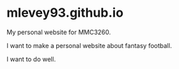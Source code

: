 mlevey93.github.io
==================

My personal website for MMC3260.

I want to make a personal website about fantasy football. 

I want to do well.